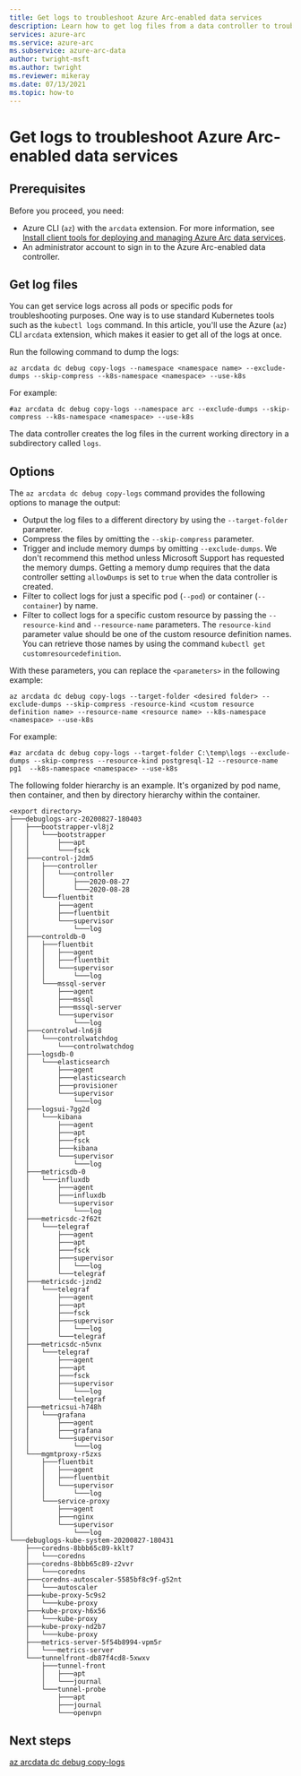 ```yaml
---
title: Get logs to troubleshoot Azure Arc-enabled data services
description: Learn how to get log files from a data controller to troubleshoot Azure Arc-enabled data services.
services: azure-arc
ms.service: azure-arc
ms.subservice: azure-arc-data
author: twright-msft
ms.author: twright
ms.reviewer: mikeray
ms.date: 07/13/2021
ms.topic: how-to
---
```


# Get logs to troubleshoot Azure Arc-enabled data services


## Prerequisites

Before you proceed, you need:

* Azure CLI (`az`) with the `arcdata` extension. For more information, see [Install client tools for deploying and managing Azure Arc data services](./install-client-tools.md).
* An administrator account to sign in to the Azure Arc-enabled data controller.

## Get log files

You can get service logs across all pods or specific pods for troubleshooting purposes. One way is to use standard Kubernetes tools such as the `kubectl logs` command. In this article, you'll use the Azure (`az`) CLI `arcdata` extension, which makes it easier to get all of the logs at once.

Run the following command to dump the logs:

   ```azurecli
   az arcdata dc debug copy-logs --namespace <namespace name> --exclude-dumps --skip-compress --k8s-namespace <namespace> --use-k8s
   ```

   For example:

   ```console
   #az arcdata dc debug copy-logs --namespace arc --exclude-dumps --skip-compress --k8s-namespace <namespace> --use-k8s
   ```

The data controller creates the log files in the current working directory in a subdirectory called `logs`. 

## Options

The `az arcdata dc debug copy-logs` command provides the following options to manage the output:

* Output the log files to a different directory by using the `--target-folder` parameter.
* Compress the files by omitting the `--skip-compress` parameter.
* Trigger and include memory dumps by omitting `--exclude-dumps`. We don't recommend this method unless Microsoft Support has requested the memory dumps. Getting a memory dump requires that the data controller setting `allowDumps` is set to `true` when the data controller is created.
* Filter to collect logs for just a specific pod (`--pod`) or container (`--container`) by name.
* Filter to collect logs for a specific custom resource by passing the `--resource-kind` and `--resource-name` parameters. The `resource-kind` parameter value should be one of the custom resource definition names. You can retrieve those names by using the command `kubectl get customresourcedefinition`.

With these parameters, you can replace the `<parameters>` in the following example: 

```azurecli
az arcdata dc debug copy-logs --target-folder <desired folder> --exclude-dumps --skip-compress -resource-kind <custom resource definition name> --resource-name <resource name> --k8s-namespace <namespace> --use-k8s
```

For example:

```console
#az arcdata dc debug copy-logs --target-folder C:\temp\logs --exclude-dumps --skip-compress --resource-kind postgresql-12 --resource-name pg1  --k8s-namespace <namespace> --use-k8s
```

The following folder hierarchy is an example. It's organized by pod name, then container, and then by directory hierarchy within the container.

```output
<export directory>
├───debuglogs-arc-20200827-180403
│   ├───bootstrapper-vl8j2
│   │   └───bootstrapper
│   │       ├───apt
│   │       └───fsck
│   ├───control-j2dm5
│   │   ├───controller
│   │   │   └───controller
│   │   │       ├───2020-08-27
│   │   │       └───2020-08-28
│   │   └───fluentbit
│   │       ├───agent
│   │       ├───fluentbit
│   │       └───supervisor
│   │           └───log
│   ├───controldb-0
│   │   ├───fluentbit
│   │   │   ├───agent
│   │   │   ├───fluentbit
│   │   │   └───supervisor
│   │   │       └───log
│   │   └───mssql-server
│   │       ├───agent
│   │       ├───mssql
│   │       ├───mssql-server
│   │       └───supervisor
│   │           └───log
│   ├───controlwd-ln6j8
│   │   └───controlwatchdog
│   │       └───controlwatchdog
│   ├───logsdb-0
│   │   └───elasticsearch
│   │       ├───agent
│   │       ├───elasticsearch
│   │       ├───provisioner
│   │       └───supervisor
│   │           └───log
│   ├───logsui-7gg2d
│   │   └───kibana
│   │       ├───agent
│   │       ├───apt
│   │       ├───fsck
│   │       ├───kibana
│   │       └───supervisor
│   │           └───log
│   ├───metricsdb-0
│   │   └───influxdb
│   │       ├───agent
│   │       ├───influxdb
│   │       └───supervisor
│   │           └───log
│   ├───metricsdc-2f62t
│   │   └───telegraf
│   │       ├───agent
│   │       ├───apt
│   │       ├───fsck
│   │       ├───supervisor
│   │       │   └───log
│   │       └───telegraf
│   ├───metricsdc-jznd2
│   │   └───telegraf
│   │       ├───agent
│   │       ├───apt
│   │       ├───fsck
│   │       ├───supervisor
│   │       │   └───log
│   │       └───telegraf
│   ├───metricsdc-n5vnx
│   │   └───telegraf
│   │       ├───agent
│   │       ├───apt
│   │       ├───fsck
│   │       ├───supervisor
│   │       │   └───log
│   │       └───telegraf
│   ├───metricsui-h748h
│   │   └───grafana
│   │       ├───agent
│   │       ├───grafana
│   │       └───supervisor
│   │           └───log
│   └───mgmtproxy-r5zxs
│       ├───fluentbit
│       │   ├───agent
│       │   ├───fluentbit
│       │   └───supervisor
│       │       └───log
│       └───service-proxy
│           ├───agent
│           ├───nginx
│           └───supervisor
│               └───log
└───debuglogs-kube-system-20200827-180431
    ├───coredns-8bbb65c89-kklt7
    │   └───coredns
    ├───coredns-8bbb65c89-z2vvr
    │   └───coredns
    ├───coredns-autoscaler-5585bf8c9f-g52nt
    │   └───autoscaler
    ├───kube-proxy-5c9s2
    │   └───kube-proxy
    ├───kube-proxy-h6x56
    │   └───kube-proxy
    ├───kube-proxy-nd2b7
    │   └───kube-proxy
    ├───metrics-server-5f54b8994-vpm5r
    │   └───metrics-server
    └───tunnelfront-db87f4cd8-5xwxv
        ├───tunnel-front
        │   ├───apt
        │   └───journal
        └───tunnel-probe
            ├───apt
            ├───journal
            └───openvpn
```

## Next steps

[az arcdata dc debug copy-logs](/sql/azdata/reference/reference-azdata-arc-dc-debug#azdata-arc-dc-debug-copy-logs?toc=/azure/azure-arc/data/toc.json&bc=/azure/azure-arc/data/breadcrumb/toc.json)
